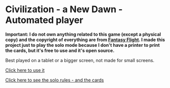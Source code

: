 # Civilization - a New Dawn - Automated player

**Important: I do not own anything related to this game (except a physical copy) and the copyright of everything are from [Fantasy Flight](https://www.fantasyflightgames.com/en/index/). I made this project just to play the solo mode because I don't have a printer to print the cards, but it's free to use and it's open source.**

Best played on a tablet or a bigger screen, not made for small screens.

[Click here to use it](https://daniofilho.com.br/civilization-a-new-dawn-)

[Click here to see the solo rules - and the cards](https://www.fantasyflightgames.com/en/news/2020/9/10/automatic-civilization/)
